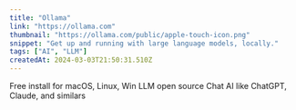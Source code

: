 ```yaml
---
title: "Ollama"
link: "https://ollama.com"
thumbnail: "https://ollama.com/public/apple-touch-icon.png"
snippet: "Get up and running with large language models, locally."
tags: ["AI", "LLM"]
createdAt: 2024-03-03T21:50:31.510Z
---
```

Free install for macOS, Linux, Win
LLM open source 
Chat AI like ChatGPT, Claude, and similars
